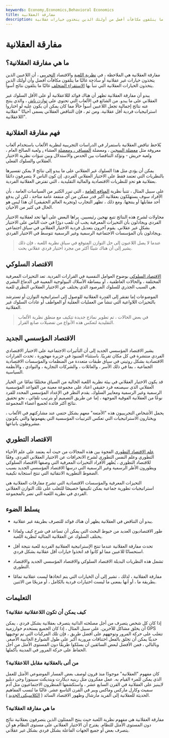 ```yaml
---
keywords: Economy,Economics,Behavioral Economics
title: مفارقة العقلانية
description: مفارقة العقلانية هي الملاحظة التجريبية بأن اللاعبين الذين يتخذون خيارات غير عقلانية غالبًا ما يتلقون مكافآت أفضل من أولئك الذين يتخذون خيارات عقلانية.
---
```


# مفارقة العقلانية
## ما هي مفارقة العقلانية؟

مفارقة العقلانية هي الملاحظة ، في [نظرية اللعبة](/gametheory) والاقتصاد [التجريبي](/experimental-economics) ، أن اللاعبين الذين يتخذون خيارات غير عقلانية أو ساذجة غالبًا ما يتلقون مكافآت أفضل وأن أولئك الذين يتخذون الخيارات العقلانية التي تنبأ بها [الاستقراء المتخلف](/backward-induction) غالبًا ما يتلقون نتائج أسوأ.

يبدو أن مفارقة العقلانية تظهر أن هناك فوائد لللاعقلانية أو على الأقل السلوك غير العقلاني على ما يبدو. من الشائع في الألعاب التي تحتوي على [توازن ناش](/nash-equilibrium) ، والذي ينتج عنه نتائج إجمالية تجعل اللاعبين أسوأ حالًا مما كان يمكن أن يكون عليه لو اختاروا استراتيجيات فردية أقل عقلانية. ومن ثم ، فإن التناقض العقلاني يسمى أحيانًا "عقلانية اللاعقلانية".

## فهم مفارقة العقلانية

يُلاحظ تناقض العقلانية باستمرار في الدراسات التجريبية لنظرية الألعاب باستخدام ألعاب معروفة مثل [معضلة السجين](/prisoners-dilemma) ، ومعضلة [المسافر ، ومعضلة](/travelers-dilemma) العشاء [،](/diners-dilemma) ولعبة الصالح العام ، ولعبة حريش - وتؤكد التناقضات بين الحدس والاستدلال وبين تنبؤات نظرية الاختيار العقلاني والسلوك الفعلي.

يمكن أن يؤدي مثل هذا السلوك غير العقلاني على ما يبدو إلى نتائج لا يمكن تفسيرها بالنظريات التي تعتمد فقط على الاختيار العقلاني الفردي. إن كون الناس لا يتصرفون دائمًا بعقلانية هو تحدٍ للنظريات الاقتصادية والمالية التقليدية ، التي تفترض العقلانية الفردية.

على سبيل المثال ، تتنبأ نظرية [المنافع العامة](/public-good) ، التي تبرر الكثير من السياسات العامة ، بأن الأفراد سوف يستهلكون بعقلانية أكبر قدر ممكن من أي منفعة عامة متاحة ، لكن لن يدفع أحد مقابلها أو ينتجها. ومع ذلك ، تظهر التجارب (وتجربة العالم الحقيقي) أن هذا ليس هو الحال في كثير من الأحيان.

محاولات لشرح هذه النتائج تتبع نهجين رئيسيين. يراها البعض على أنها تحد لعقلانية الاختيار الفردي ويجادلون بأن التحيزات المعرفية يجب أن تلعب دورًا في حث الناس على الاختيار بشكل غير عقلاني. يقوم آخرون بتعديل فردية الاختيار العقلاني في سياق اجتماعي ويجادلون بأن المؤسسات الاجتماعية الرسمية وغير الرسمية تتوسط في الاختيار الفردي.

> عندما لا يصل اللاعبون إلى حل التوازن المتوقع في سياق نظرية اللعبة ، فإن ذلك يشير إلى أن هناك شيئًا أكثر من مجرد اختيار فردي عقلاني بحت.

>

## الاقتصاد السلوكي

[الاقتصاد السلوكي](/behavioraleconomics) بوضوح العوامل النفسية في القرارات الفردية. تعد التحيزات المعرفية المختلفة ، والحالات العاطفية ، أو ببساطة الأسلاك البيولوجية المعيبة في الدماغ البشري هي السبب الجذري للسلوك المرصود الذي يختلف عن الاختيار العقلاني النظري للعبة.

الموضوعات إما تفتقر إلى القدرة العقلانية للوصول إلى استراتيجية التوازن أو تسترشد بالتحيزات اللاواعية التي تنشأ من العمليات العقلية أو العواطف أو عادات السلوك غير العقلانية.

> في بعض الحالات ، تم تطوير نماذج جديدة تتكيف مع منطق نظرية الألعاب التقليدية لتعكس هذه الأنواع من تفضيلات صانع القرار.

>

## الاقتصاد المؤسسي الجديد

يشير الاقتصاد المؤسسي الجديد إلى أن التأثيرات الاجتماعية على الاختيار الاقتصادي الفردي منتشرة في كل مكان تقريبًا. باستثناء المنبوذ في جزيرة مهجورة ، تحدث القرارات الاقتصادية بشكل روتيني في سياق طبقات متعددة من المنظمات والمؤسسات الاقتصادية الجماعية ، بما في ذلك الأسر ، والعائلات ، والشركات التجارية ، والنوادي ، والأنظمة السياسية.

قد يكون الاختيار العقلاني في بيئة نظرية اللعبة الخالية من السياق مختلفًا تمامًا عن الخيار العقلاني الذي سيصنعه فرد حقيقي اعتاد على مجموعة معينة من القواعد المؤسسية الرسمية وغير الرسمية ومعايير السلوك. يقدم النظر في الإعداد المؤسسي المحدد للفرد نوعًا من العقلانية الفوقية الموجهة ، إما عن طريق التصميم أو بترتيب تلقائي ، نحو تحقيق نتائج أكثر فائدة لجميع أعضاء المجموعة.

يحمل الأشخاص التجريبيون هذه "الأمتعة" معهم بشكل حتمي عند مشاركتهم في الألعاب ، ويختارون الاستراتيجيات التي تعكس الترتيبات المؤسسية التي يفهمونها والتي يكونون مشروطون باتباعها.

## الاقتصاد التطوري

[علم الاقتصاد التطوري](/evolutionary-economics) الفجوة بين هذه المجالات من حيث أنه يعتمد على علم الأحياء التطوري وعلم النفس التطوري لشرح الانحرافات عن الاختيار العقلاني الفردي. وفقًا للاقتصاد التطوري ، يُظهر الأفراد التحيزات المعرفية التي وصفها الاقتصاد السلوكي ويطورون الأطر الرسمية وغير الرسمية التي درسها الاقتصاد المؤسسي الجديد بسبب الضغوط التطورية الانتقائية التي تنتج استجابة تكيفية.

التحيزات المعرفية والمؤسسات الاقتصادية التي تشرح مفارقات العقلانية هي استراتيجيات تطورية جماعية يمكن تكييفها خصيصًا للتغلب على تلك التوازن العقلاني الفردي في نظرية اللعبة التي تضر بالمجموعة.

## يسلط الضوء

- يبدو أن التناقض في العقلانية يظهر أن هناك فوائد للتصرف بطريقة غير عقلانية.

- طور الاقتصاديون العديد من خيوط البحث التي يمكن أن تساعد في شرح كيف ولماذا يختلف السلوك عن العقلانية المثالية لنظرية اللعبة.

- تحدث مفارقة العقلانية عندما تنتج الإستراتيجية العقلانية الفردية للعبة نتيجة أقل استحسانًا للاعبين مما لو كانوا قد اتخذوا خيارات أقل عقلانية بشكل فردي.

- تشمل هذه النظريات البديلة الاقتصاد السلوكي والاقتصاد المؤسسي الجديد والاقتصاد التطوري.

- مفارقة العقلانية ، لذلك ، تشير إلى أن الخيارات التي يتم اتخاذها ليست عقلانية تمامًا بطريقة ما ، أو أنها بمعنى ما ليست اختيارات فردية بالكامل ، أو مزيجًا من الاثنين.

## التعليمات

### كيف يمكن أن تكون اللاعقلانية عقلانية؟

إذا كان كل شخص يتصرف من أجل مصلحته الذاتية يتصرف بعقلانية بشكل فردي ، يمكن أن يخلق مشاكل للآخرين. على سبيل المثال ، إذا كان الجميع يستخدم خوارزمية GPS تتغلب على حركة المرور وتوجههم على أفضل طريق ، فإن تلك المركبات التي تم توجيهها حديثًا يمكن أن تخلق بالفعل اختناقات مرورية أكبر على طول الشوارع الجانبية الأصغر. وبالتالي ، فمن الأفضل لبعض السائقين أن يسلكوا طريقًا دون المستوى الأمثل من أجل الحفاظ على حركة المرور في المدينة بأكملها.

### من أتى بالعقلانية مقابل اللاعقلانية؟

كان مفهوم "العقلانية" موجودًا منذ قرون لوصف بعض المسار الموضوعي الأمثل للعمل الذي يمكن للمرء القيام به. عمل مفكرون مثل رينيه ديكارت وبنديكت سبينوزا وجي دبليو لايبنيز على العقلانية في القرن السابع عشر ، واستكشفها المنظرون الاجتماعيون مثل آدم سميث وكارل ماركس وماكس ويبر في القرن التاسع عشر. غالبًا ما تُنسب المفاهيم الحديثة للعقلانية إلى ألفريد مارشال وظهور الاقتصاد السائد ( [الكلاسيكي الجديد](/neoclassical) ).

### ما هي مفارقة العقلانية؟

مفارقة العقلانية هي مفهوم نظرية اللعبة حيث ينتج الممثلون الذين يتصرفون بعقلانية نتائج دون المستوى الأمثل للنظام. يقترح أن الاختيار العقلاني على مستوى النظام هو أن يتصرف بعض أو جميع الجهات الفاعلة بشكل فردي بشكل غير عقلاني.

